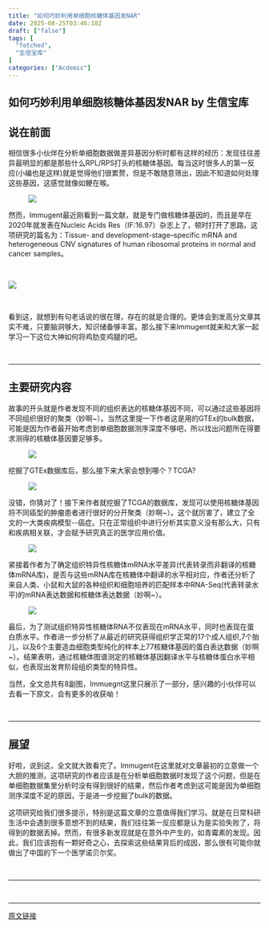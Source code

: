 ```yaml
---
title: "如何巧妙利用单细胞核糖体基因发NAR"
date: 2025-08-25T03:46:18Z
draft: ["false"]
tags: [
  "fetched",
  "生信宝库"
]
categories: ["Acdemic"]
---
```

如何巧妙利用单细胞核糖体基因发NAR by 生信宝库
------
<div><section data-tool="mdnice编辑器" data-website="https://www.mdnice.com"><h2 data-tool="mdnice编辑器"><span></span><span>说在前面</span></h2><p data-tool="mdnice编辑器">相信很多小伙伴在分析单细胞数据做差异基因分析时都有这样的经历：发现往往差异最明显的都是那些什么RPL/RPS打头的核糖体基因。每当这时很多人的第一反应(小编也是这样)就是觉得他们很累赘，但是不敢随意筛出，因此不知道如何处理这些基因，这感觉就像如鲠在喉。</p><figure data-tool="mdnice编辑器"><img data-ratio="1" data-src="https://mmbiz.qpic.cn/mmbiz_gif/GL6g5Y3aR7donHIQE1xT7eyvmoxk2iaic5X0Aw7OVFicALqnsQRKPWvn66EQiclHcwwKSU5GPB3Ra9gcpgJNsbmKvw/640?wx_fmt=gif" data-type="gif" data-w="418" src="https://mmbiz.qpic.cn/mmbiz_gif/GL6g5Y3aR7donHIQE1xT7eyvmoxk2iaic5X0Aw7OVFicALqnsQRKPWvn66EQiclHcwwKSU5GPB3Ra9gcpgJNsbmKvw/640?wx_fmt=gif"></figure><p data-tool="mdnice编辑器">然而，Immugent最近刚看到一篇文献，就是专门做核糖体基因的，而且是早在2020年就发表在Nucleic Acids Res（IF:16.97）杂志上了，顿时打开了思路。这项研究的篇名为：Tissue- and development-stage–specific mRNA and heterogeneous CNV signatures of human ribosomal proteins in normal and cancer samples。</p><p data-tool="mdnice编辑器"><br></p><p><img data-galleryid="" data-ratio="0.6229143492769744" data-s="300,640" data-src="https://mmbiz.qpic.cn/mmbiz_png/GL6g5Y3aR7donHIQE1xT7eyvmoxk2iaic5QjqlaEoWVaoT5IscHBXVOIQyLS0UQh5mdBVWroBtOgMAYUfr1RUvZg/640?wx_fmt=png" data-type="png" data-w="899" src="https://mmbiz.qpic.cn/mmbiz_png/GL6g5Y3aR7donHIQE1xT7eyvmoxk2iaic5QjqlaEoWVaoT5IscHBXVOIQyLS0UQh5mdBVWroBtOgMAYUfr1RUvZg/640?wx_fmt=png"></p><p><br></p><figure data-tool="mdnice编辑器"></figure><p data-tool="mdnice编辑器">看到这，就想到有句老话说的很在理，存在的就是合理的。更体会到发高分文章其实不难，只要脑洞够大，知识储备够丰富。那么接下来Immugent就来和大家一起学习一下这位大神如何将鸡肋变鸡腿的吧。</p><p data-tool="mdnice编辑器"><br></p><hr data-tool="mdnice编辑器"><h2 data-tool="mdnice编辑器"><span></span><span>主要研究内容</span></h2><p data-tool="mdnice编辑器">故事的开头就是作者发现不同的组织表达的核糖体基因不同，可以通过这些基因将不同组织很好的聚类（妙啊~）。当然这里提一下作者这是用的GTEx的bulk数据，可能是因为作者最开始考虑到单细胞数据测序深度不够吧，所以找出问题所在得要求测得的核糖体基因要足够多。</p><figure data-tool="mdnice编辑器"><img data-ratio="1" data-src="https://mmbiz.qpic.cn/mmbiz_png/GL6g5Y3aR7donHIQE1xT7eyvmoxk2iaic5WdfpQSrLvEicibiazrxVUmiaTCttYgutfYFlMU8Qj9CibaZELKic1F1xIXkg/640?wx_fmt=png" data-type="png" data-w="674" src="https://mmbiz.qpic.cn/mmbiz_png/GL6g5Y3aR7donHIQE1xT7eyvmoxk2iaic5WdfpQSrLvEicibiazrxVUmiaTCttYgutfYFlMU8Qj9CibaZELKic1F1xIXkg/640?wx_fmt=png"></figure><p data-tool="mdnice编辑器">挖掘了GTEx数据库后，那么接下来大家会想到哪个？TCGA?</p><figure data-tool="mdnice编辑器"><img data-ratio="0.6839080459770115" data-src="https://mmbiz.qpic.cn/mmbiz_png/GL6g5Y3aR7donHIQE1xT7eyvmoxk2iaic5jzELmthjppf3G00UoO8aSqbA80Ufv4wWA61EMQvVkwwguYry86aTPw/640?wx_fmt=png" data-type="png" data-w="870" src="https://mmbiz.qpic.cn/mmbiz_png/GL6g5Y3aR7donHIQE1xT7eyvmoxk2iaic5jzELmthjppf3G00UoO8aSqbA80Ufv4wWA61EMQvVkwwguYry86aTPw/640?wx_fmt=png"></figure><p data-tool="mdnice编辑器">没错，你猜对了！接下来作者就挖掘了TCGA的数据库，发现可以使用核糖体基因将不同癌型的肿瘤患者进行很好的分开聚类（妙啊~）。这个就厉害了，建立了全文的一大类疾病模型--癌症。只在正常组织中进行分析其实意义没有那么大，只有和疾病相关联，才会赋予研究真正的医学应用价值。</p><figure data-tool="mdnice编辑器"><img data-ratio="1.205813953488372" data-src="https://mmbiz.qpic.cn/mmbiz_png/GL6g5Y3aR7donHIQE1xT7eyvmoxk2iaic5lcZZG2PJBAoYMVQx4l1uGJOrCuv4YvQos2d3hktOHCM7BZwCX8yaAg/640?wx_fmt=png" data-type="png" data-w="860" src="https://mmbiz.qpic.cn/mmbiz_png/GL6g5Y3aR7donHIQE1xT7eyvmoxk2iaic5lcZZG2PJBAoYMVQx4l1uGJOrCuv4YvQos2d3hktOHCM7BZwCX8yaAg/640?wx_fmt=png"></figure><p data-tool="mdnice编辑器">紧接着作者为了确定组织特异性核糖体mRNA水平差异(代表转录而非翻译的核糖体mRNA库)，是否与这些mRNA库在核糖体中翻译的水平相对应，作者还分析了来自人类、小鼠和大鼠的各种组织和细胞培养的匹配样本中RNA-Seq(代表转录水平)的mRNA表达数据和核糖体表达数据（妙啊~）。</p><figure data-tool="mdnice编辑器"><img data-ratio="1.3476005188067446" data-src="https://mmbiz.qpic.cn/mmbiz_png/GL6g5Y3aR7donHIQE1xT7eyvmoxk2iaic5iaVqyD50lmRJmg8zmC70eeqfJ4kqMokb30jt9zxjDibNIyl6L3QicAj3Q/640?wx_fmt=png" data-type="png" data-w="771" src="https://mmbiz.qpic.cn/mmbiz_png/GL6g5Y3aR7donHIQE1xT7eyvmoxk2iaic5iaVqyD50lmRJmg8zmC70eeqfJ4kqMokb30jt9zxjDibNIyl6L3QicAj3Q/640?wx_fmt=png"></figure><p data-tool="mdnice编辑器">最后，为了测试组织特异性核糖体RNA不仅表现在mRNA水平，同时也表现在蛋白质水平。作者进一步分析了从最近的研究获得组织学正常的17个成人组织,7个胎儿，以及6个主要造血细胞类型纯化的样本上77核糖体基因的蛋白表达数据（妙啊~）。结果表明，通过核糖体图谱测定的核糖体基因翻译水平与核糖体蛋白水平相似，也表现出发育阶段组织类型的特异性。</p><p data-tool="mdnice编辑器">当然，全文总共有8副图，Immuegnt这里只展示了一部分，感兴趣的小伙伴可以去看一下原文，会有更多的收获呦！</p><p data-tool="mdnice编辑器"><br></p><hr data-tool="mdnice编辑器"><h2 data-tool="mdnice编辑器"><span></span><span>展望</span></h2><p data-tool="mdnice编辑器">好啦，说到这，全文就大致看完了。Immugent在这里就对文章最初的立意做一个大胆的推测，这项研究的作者应该是在分析单细胞数据时发现了这个问题，但是在单细胞数据集里分析时没有得到很好的结果，然后作者考虑到这可能是因为单细胞测序深度不足的原因，于是进一步挖掘了bulk的数据。</p><p data-tool="mdnice编辑器">这项研究给我们很多提示，特别是这篇文章的立意值得我们学习。就是在日常科研生活中会遇到很多意想不到的结果，我们往往第一反应都是认为是实验失败了，将得到的数据丢掉。然而，有很多新发现就是在意外中产生的，如青霉素的发现。因此，我们应该抱有一颗好奇之心，去探索这些结果背后的成因，那么很有可能你就做出了中国的下一个医学诺贝尔奖。</p><p data-tool="mdnice编辑器"><br></p><hr data-tool="mdnice编辑器"></section><p><br></p></div>  
<hr>
<a href="https://mp.weixin.qq.com/s/aW0ncA1_X6rw2J3s5qMkrA",target="_blank" rel="noopener noreferrer">原文链接</a>
